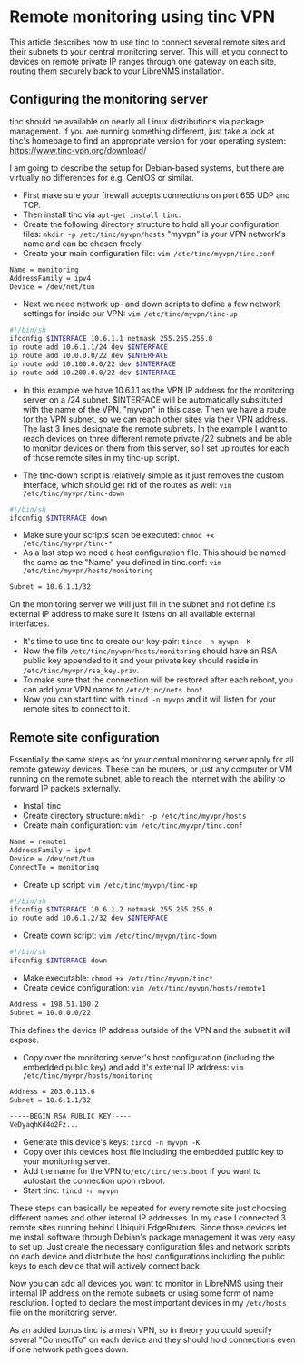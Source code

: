 # Remote monitoring using tinc VPN

This article describes how to use tinc to connect several remote sites
and their subnets to your central monitoring server. This will let you
connect to devices on remote private IP ranges through one gateway on
each site, routing them securely back to your LibreNMS installation.

## Configuring the monitoring server

tinc should be available on nearly all Linux distributions via package
management. If you are running something different, just take a look
at tinc's homepage to find an appropriate version for your operating
system: <https://www.tinc-vpn.org/download/>

I am going to describe the setup for Debian-based systems, but there
are virtually no differences for e.g. CentOS or similar.

- First make sure your firewall accepts connections on port 655 UDP
  and TCP.
- Then install tinc via `apt-get install tinc`.
- Create the following directory structure to hold all your
  configuration files: `mkdir -p /etc/tinc/myvpn/hosts` "myvpn" is
  your VPN network's name and can be chosen freely.
- Create your main configuration file: `vim /etc/tinc/myvpn/tinc.conf`

```bash
Name = monitoring
AddressFamily = ipv4
Device = /dev/net/tun
```

- Next we need network up- and down scripts to define a few network
  settings for inside our VPN: `vim /etc/tinc/myvpn/tinc-up`

```bash
#!/bin/sh
ifconfig $INTERFACE 10.6.1.1 netmask 255.255.255.0
ip route add 10.6.1.1/24 dev $INTERFACE
ip route add 10.0.0.0/22 dev $INTERFACE
ip route add 10.100.0.0/22 dev $INTERFACE
ip route add 10.200.0.0/22 dev $INTERFACE
```

- In this example we have 10.6.1.1 as the VPN IP address for the
  monitoring server on a /24 subnet. $INTERFACE will be automatically
  substituted with the name of the VPN, "myvpn" in this case. Then we
  have a route for the VPN subnet, so we can reach other sites via
  their VPN address. The last 3 lines designate the remote subnets. In
  the example I want to reach devices on three different remote
  private /22 subnets and be able to monitor devices on them from this
  server, so I set up routes for each of those remote sites in my
  tinc-up script.

- The tinc-down script is relatively simple as it just removes the
  custom interface, which should get rid of the routes as well: `vim
  /etc/tinc/myvpn/tinc-down`

```bash
#!/bin/sh
ifconfig $INTERFACE down
```

- Make sure your scripts scan be executed: `chmod +x
  /etc/tinc/myvpn/tinc-*`
- As a last step we need a host configuration file. This should be
  named the same as the "Name" you defined in tinc.conf: `vim
  /etc/tinc/myvpn/hosts/monitoring`

```bash
Subnet = 10.6.1.1/32
```

On the monitoring server we will just fill in the subnet and not
define its external IP address to make sure it listens on all
available external interfaces.

- It's time to use tinc to create our key-pair: `tincd -n myvpn -K`
- Now the file `/etc/tinc/myvpn/hosts/monitoring` should have an RSA
  public key appended to it and your private key should reside in
  `/etc/tinc/myvpn/rsa_key.priv`.
- To make sure that the connection will be restored after each reboot,
  you can add your VPN name to `/etc/tinc/nets.boot`.
- Now you can start tinc with `tincd -n myvpn` and it will listen for
  your remote sites to connect to it.

## Remote site configuration

Essentially the same steps as for your central monitoring server apply
for all remote gateway devices. These can be routers, or just any
computer or VM running on the remote subnet, able to reach the
internet with the ability to forward IP packets externally.

- Install tinc
- Create directory structure: `mkdir -p /etc/tinc/myvpn/hosts`
- Create main configuration: `vim /etc/tinc/myvpn/tinc.conf`

```bash
Name = remote1
AddressFamily = ipv4
Device = /dev/net/tun
ConnectTo = monitoring
```

- Create up script: `vim /etc/tinc/myvpn/tinc-up`

```bash
#!/bin/sh
ifconfig $INTERFACE 10.6.1.2 netmask 255.255.255.0
ip route add 10.6.1.2/32 dev $INTERFACE
```

- Create down script: `vim /etc/tinc/myvpn/tinc-down`

```bash
#!/bin/sh
ifconfig $INTERFACE down
```

- Make executable: `chmod +x /etc/tinc/myvpn/tinc*`
- Create device configuration: `vim /etc/tinc/myvpn/hosts/remote1`

```bash
Address = 198.51.100.2
Subnet = 10.0.0.0/22
```

This defines the device IP address outside of the VPN and the subnet it will expose.

- Copy over the monitoring server's host configuration (including the
  embedded public key) and add it's external IP address: `vim
  /etc/tinc/myvpn/hosts/monitoring`

```bash
Address = 203.0.113.6
Subnet = 10.6.1.1/32

-----BEGIN RSA PUBLIC KEY-----
VeDyaqhKd4o2Fz...
```

- Generate this device's keys: `tincd -n myvpn -K`
- Copy over this devices host file including the embedded public key
  to your monitoring server.
- Add the name for the VPN to`/etc/tinc/nets.boot` if you want to
  autostart the connection upon reboot.
- Start tinc: `tincd -n myvpn`

These steps can basically be repeated for every remote site just
 choosing different names and other internal IP addresses. In my case
 I connected 3 remote sites running behind Ubiquiti EdgeRouters. Since
 those devices let me install software through Debian's package
 management it was very easy to set up. Just create the necessary
 configuration files and network scripts on each device and distribute
 the host configurations including the public keys to each device that
 will actively connect back.

Now you can add all devices you want to monitor in LibreNMS using
their internal IP address on the remote subnets or using some form of
name resolution. I opted to declare the most important devices in my
`/etc/hosts` file on the monitoring server.

As an added bonus tinc is a mesh VPN, so in theory you could specify
several "ConnectTo" on each device and they should hold connections
even if one network path goes down.
